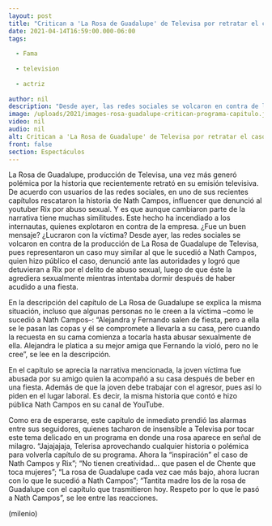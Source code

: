 ```yaml
---
layout: post
title: "Critican a 'La Rosa de Guadalupe' de Televisa por retratar el caso de abuso de Nath Campos"
date: 2021-04-14T16:59:00.000-06:00
tags:
  
  - Fama
  
  - television
  
  - actriz
  
author: nil
description: "Desde ayer, las redes sociales se volcaron en contra de la producción de La Rosa de Guadalupe de Televisa, pues representaron un caso muy similar al que le sucedió a Nath Campos. ¿Lucran con el dolor ajeno? ¿Fue una historia distinta? "
image: /uploads/2021/images-rosa-guadalupe-critican-programa-capitulo.jpg
video: nil
audio: nil
alt: Critican a 'La Rosa de Guadalupe' de Televisa por retratar el caso de abuso de Nath Campos
front: false
section: Espectáculos
---
```


La Rosa de Guadalupe, producción de Televisa, una vez más generó polémica por la historia que recientemente retrató en su emisión televisiva. De acuerdo con usuarios de las redes sociales, en uno de sus recientes capítulos rescataron la historia de Nath Campos, influencer que denunció al youtuber Rix por abuso sexual. Y es que aunque cambiaron parte de la narrativa tiene muchas similitudes. Este hecho ha incendiado a los internautas, quienes explotaron en contra de la empresa. ¿Fue un buen mensaje? ¿Lucraron con la víctima? Desde ayer, las redes sociales se volcaron en contra de la producción de La Rosa de Guadalupe de Televisa, pues representaron un caso muy similar al que le sucedió a Nath Campos, quien hizo público el caso, denunció ante las autoridades y logró que detuvieran a Rix por el delito de abuso sexual, luego de que éste la agrediera sexualmente mientras intentaba dormir después de haber acudido a una fiesta.

En la descripción del capítulo de La Rosa de Guadalupe se explica la misma situación, incluso que algunas personas no le creen a la víctima –como le sucedió a Nath Campos–: “Alejandra y Fernando salen de fiesta, pero a ella se le pasan las copas y él se compromete a llevarla a su casa, pero cuando la recuesta en su cama comienza a tocarla hasta abusar sexualmente de ella. Alejandra le platica a su mejor amiga que Fernando la violó, pero no le cree”, se lee en la descripción. 

En el capítulo se aprecia la narrativa mencionada, la joven víctima fue abusada por su amigo quien la acompañó a su casa después de beber en una fiesta. Además de que la joven debe trabajar con el agresor, pues así lo piden en el lugar laboral. Es decir, la misma historia que contó e hizo pública Nath Campos en su canal de YouTube. 

Como era de esperarse, este capítulo de inmediato prendió las alarmas entre sus seguidores, quienes tacharon de insensible a Televisa por tocar este tema delicado en un programa en donde una rosa aparece en señal de milagro. “Jajajajaja, Telerisa aprovechando cualquier historia o polémica para volverla capítulo de su programa. Ahora la “inspiración” el caso de Nath Campos y Rix”; “No tienen creatividad… que pasen el de Chente que toca mujeres”; “La rosa de Guadalupe cada vez cae más bajo, ahora lucran con lo que le sucedió a Nath Campos”; “Tantita madre los de la rosa de Guadalupe con el capítulo que trasmitieron hoy. Respeto por lo que le pasó a Nath Campos”, se lee entre las reacciones. 

(milenio)